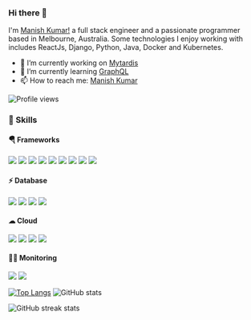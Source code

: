 ### Hi there 👋

I'm [Manish Kumar!](https://www.linkedin.com/in/manishkumr/) a full stack engineer and a passionate programmer based in Melbourne, Australia.
Some technologies I enjoy working with includes ReactJs, Django, Python, Java, Docker and Kubernetes. 
<!--
**manishkumr/manishkumr** is a ✨ _special_ ✨ repository because its `README.md` (this file) appears on your GitHub profile.
-->

- 🔭 I’m currently working on [Mytardis](https://github.com/mytardis/mytardis)
- 🌱 I’m currently learning [GraphQL](https://graphql.org/)
- 📫 How to reach me: [Manish Kumar](mailto:rishimanish123@gmail.com?subject=[Github]%20Hello%20Manish)


![Profile views](https://gpvc.arturio.dev/manishkumr)  

### 🚀 Skills ###
#### 🪂 Frameworks ####
<img src="https://img.shields.io/badge/React-20232A?style=for-the-badge&logo=react&logoColor=61DAFB" /> 
<img src="https://img.shields.io/badge/styled--components-DB7093?style=for-the-badge&logo=styled-components&logoColor=white" />
<img src="https://img.shields.io/badge/Bootstrap-563D7C?style=for-the-badge&logo=bootstrap&logoColor=white" />
<img src="https://img.shields.io/badge/Django-092E20?style=for-the-badge&logo=django&logoColor=white" />
<img src="https://img.shields.io/badge/Docker-2CA5E0?style=for-the-badge&logo=docker&logoColor=white" />
<img src="	https://img.shields.io/badge/kubernetes-326ce5.svg?&style=for-the-badge&logo=kubernetes&logoColor=white">
<img src="https://img.shields.io/badge/Git-F05032?style=for-the-badge&logo=git&logoColor=white">
<img src="https://img.shields.io/badge/Selenium-43B02A?style=for-the-badge&logo=Selenium&logoColor=white" />
<img src="	https://img.shields.io/badge/Cypress-17202C?style=for-the-badge&logo=cypress&logoColor=white" />

#### ⚡ Database ####
<img src="https://img.shields.io/badge/PostgreSQL-316192?style=for-the-badge&logo=postgresql&logoColor=white" />
<img src="https://img.shields.io/badge/SQLite-07405E?style=for-the-badge&logo=sqlite&logoColor=white">
<img src="https://img.shields.io/badge/rabbitmq-%23FF6600.svg?&style=for-the-badge&logo=rabbitmq&logoColor=white">
<img src="https://img.shields.io/badge/Elastic_Search-005571?style=for-the-badge&logo=elasticsearch&logoColor=white">

#### ☁  Cloud ####
<img src="https://img.shields.io/badge/Digital_Ocean-0080FF?style=for-the-badge&logo=DigitalOcean&logoColor=white" />
<img src="https://img.shields.io/badge/GitHub_Actions-2088FF?style=for-the-badge&logo=github-actions&logoColor=white">
<img src="https://img.shields.io/badge/Jenkins-D24939?style=for-the-badge&logo=Jenkins&logoColor=white">
<img src="https://img.shields.io/badge/Ansible-000000?style=for-the-badge&logo=ansible&logoColor=white">

#### 👩‍💻 Monitoring ####

<img src="https://img.shields.io/badge/Grafana-F2F4F9?style=for-the-badge&logo=grafana&logoColor=orange&labelColor=F2F4F9" />
<img src="	https://img.shields.io/badge/Prometheus-000000?style=for-the-badge&logo=prometheus&labelColor=000000">

[![Top Langs](https://github-readme-stats.vercel.app/api/top-langs/?username=manishkumr&count_private=true&theme=dark)](https://github.com/anuraghazra/github-readme-stats)
![GitHub stats](https://github-readme-stats.vercel.app/api?username=manishkumr&show_icons=true&count_private=true&theme=dark)

![GitHub streak stats](https://github-readme-streak-stats.herokuapp.com/?user=manishkumr&count_private=true&theme=dark)  